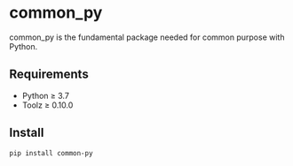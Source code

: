 common_py
=====

common_py is the fundamental package needed for common purpose with Python.

Requirements
-------

* Python &ge; 3.7
* Toolz &ge; 0.10.0

Install
-------

```shell
pip install common-py
```
